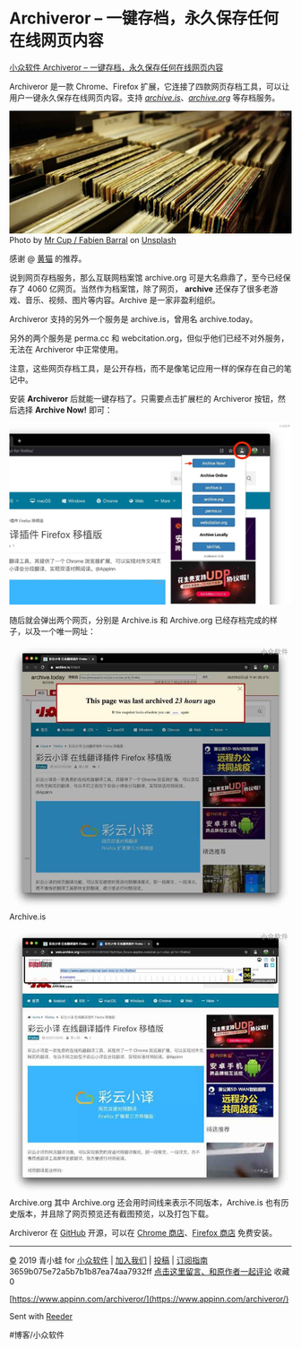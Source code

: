# Archiveror – 一键存档，永久保存任何在线网页内容
[小众软件 Archiveror – 一键存档，永久保存任何在线网页内容](https://www.appinn.com/archiveror/) 

Archiveror 是一款 Chrome、Firefox 扩展，它连接了四款网页存档工具，可以让用户一键永久保存在线网页内容。支持 *[archive.is](https://archive.is/)*、*[archive.org](https://archive.org/web/)* 等存档服务。

![](assets/image_2.jpeg)
Photo by [Mr Cup / Fabien Barral](https://unsplash.com/@iammrcup?utm_source=unsplash&amp;utm_medium=referral&amp;utm_content=creditCopyText) on [Unsplash](https://unsplash.com/s/photos/archive?utm_source=unsplash&amp;utm_medium=referral&amp;utm_content=creditCopyText)

感谢 @ [黄猫](https://twitter.com/shrugged_hi/status/1223996529934909440?s=09) 的推荐。

说到网页存档服务，那么互联网档案馆 archive.org 可是大名鼎鼎了，至今已经保存了 4060 亿网页。当然作为档案馆，除了网页， **archive** 还保存了很多老游戏、音乐、视频、图片等内容。Archive 是一家非盈利组织。

Archiveror 支持的另外一个服务是 archive.is，曾用名 archive.today。

另外的两个服务是 perma.cc 和 webcitation.org，但似乎他们已经不对外服务，无法在 Archiveror 中正常使用。

注意，这些网页存档工具，是公开存档，而不是像笔记应用一样的保存在自己的笔记中。

安装 **Archiveror** 后就能一键存档了。只需要点击扩展栏的 Archiveror 按钮，然后选择 **Archive Now!** 即可：

![](assets/image_3.jpeg)

随后就会弹出两个网页，分别是 Archive.is 和 Archive.org 已经存档完成的样子，以及一个唯一网址：

![](assets/image_4.jpeg)
Archive.is

![](assets/image_1.jpeg)
Archive.org
其中 Archive.org 还会用时间线来表示不同版本，Archive.is 也有历史版本，并且除了网页预览还有截图预览，以及打包下载。

Archiveror 在 [GitHub](https://github.com/rahiel/archiveror) 开源，可以在 [Chrome 商店](https://chrome.google.com/webstore/detail/archiveror/cpjdnekhgjdecpmjglkcegchhiijadpb)、[Firefox 商店](https://addons.mozilla.org/zh-CN/firefox/addon/archiveror/) 免费安装。

- - - -

[©](http://www.appinn.com/copyright/?utm_source=feeds&amp;utm_medium=copyright&amp;utm_campaign=feeds) 2019 青小蛙 for [小众软件](http://www.appinn.com/?utm_source=feeds&amp;utm_medium=appinn&amp;utm_campaign=feeds) | [加入我们](http://www.appinn.com/join-us/?utm_source=feeds&amp;utm_medium=joinus&amp;utm_campaign=feeds) | [投稿](https://meta.appinn.com/c/faxian/?utm_source=feeds&amp;utm_medium=contribute&amp;utm_campaign=feeds) | [订阅指南](http://www.appinn.com/feeds-subscribe/?utm_source=feeds&amp;utm_medium=feedsubscribe&amp;utm_campaign=feeds)
3659b075e72a5b7b1b87ea74aa7932ff
[点击这里留言、和原作者一起评论](https://www.appinn.com/archiveror/#comments) 收藏0

[https://www.appinn.com/archiveror/](https://www.appinn.com/archiveror/)

Sent with [Reeder](http://reederapp.com)

#博客/小众软件